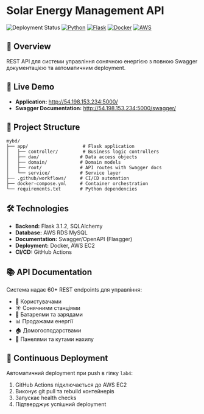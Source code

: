 # Solar Energy Management API

![Deployment Status](https://github.com/Yullianka/database_labs/actions/workflows/deploy.yml/badge.svg)
[![Python](https://img.shields.io/badge/Python-3.12-blue.svg)](https://python.org)
[![Flask](https://img.shields.io/badge/Flask-3.1.2-green.svg)](https://flask.palletsprojects.com/)
[![Docker](https://img.shields.io/badge/Docker-Ready-blue.svg)](https://docker.com)
[![AWS](https://img.shields.io/badge/AWS-EC2%20%2B%20RDS-orange.svg)](https://aws.amazon.com)

## 🌟 Overview

REST API для системи управління сонячною енергією з повною Swagger документацією та автоматичним deployment.

## 🚀 Live Demo

- **Application:** http://54.198.153.234:5000/
- **Swagger Documentation:** http://54.198.153.234:5000/swagger/

## 📁 Project Structure

```
mybd/
├── app/                    # Flask application
│   ├── controller/         # Business logic controllers
│   ├── dao/               # Data access objects
│   ├── domain/            # Domain models
│   ├── root/              # API routes with Swagger docs
│   └── service/           # Service layer
├── .github/workflows/     # CI/CD automation
├── docker-compose.yml     # Container orchestration
└── requirements.txt       # Python dependencies
```

## 🛠 Technologies

- **Backend:** Flask 3.1.2, SQLAlchemy
- **Database:** AWS RDS MySQL
- **Documentation:** Swagger/OpenAPI (Flasgger)
- **Deployment:** Docker, AWS EC2
- **CI/CD:** GitHub Actions

## 📚 API Documentation

Система надає 60+ REST endpoints для управління:
- 👥 Користувачами
- ☀️ Сонячними станціями
- 🔋 Батареями та зарядами
- 📊 Продажами енергії
- 🏠 Домогосподарствами
- 📐 Панелями та кутами нахилу

## 🔄 Continuous Deployment

Автоматичний deployment при push в гілку `lab4`:
1. GitHub Actions підключається до AWS EC2
2. Виконує git pull та rebuild контейнерів
3. Запускає health checks
4. Підтверджує успішний deployment